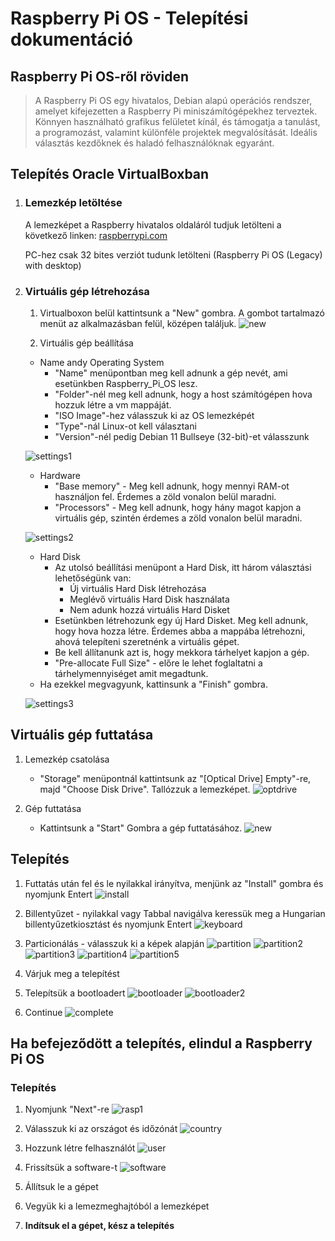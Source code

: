 # Raspberry Pi OS - Telepítési dokumentáció
## Raspberry Pi OS-ről röviden
>A Raspberry Pi OS egy hivatalos, Debian alapú operációs rendszer, amelyet kifejezetten a Raspberry Pi miniszámítógépekhez terveztek. Könnyen használható grafikus felületet kínál, és támogatja a tanulást, a programozást, valamint különféle projektek megvalósítását. Ideális választás kezdőknek és haladó felhasználóknak egyaránt.

## Telepítés Oracle VirtualBoxban 
1. ### Lemezkép letöltése 
    A lemezképet a Raspberry hivatalos oldaláról tudjuk letölteni a következő linken: [raspberrypi.com](https://www.raspberrypi.com/software/operating-systems/)
    
    PC-hez csak 32 bites verziót tudunk letölteni (Raspberry Pi OS (Legacy) with desktop)

2. ### Virtuális gép létrehozása
    1. Virtualboxon belül kattintsunk a "New" gombra. A gombot tartalmazó menüt az alkalmazásban felül, középen találjuk.
    ![new](images/new.png)

    2. Virtuális gép beállítása
    * Name andy Operating System 
        * "Name" menüpontban meg kell adnunk a gép nevét, ami esetünkben Raspberry_Pi_OS lesz.<br>
        * "Folder"-nél meg kell adnunk, hogy a host számítógépen hova hozzuk létre a vm mappáját.<br>
        * "ISO Image"-hez válasszuk ki az OS lemezképét
        * "Type"-nál Linux-ot kell választani
        * "Version"-nél pedig Debian 11 Bullseye (32-bit)-et válasszunk

    ![settings1](images/vmsettings1.png)
    * Hardware
        * "Base memory" - Meg kell adnunk, hogy mennyi RAM-ot használjon fel. Érdemes a zöld vonalon belül maradni.
        * "Processors" - Meg kell adnunk, hogy hány magot kapjon a virtuális gép, szintén érdemes a zöld vonalon belül maradni.

    ![settings2](images/vmsettings2.png)

    * Hard Disk
        * Az utolsó beállítási menüpont a Hard Disk, itt három választási lehetőségünk van: 
            * Új virtuális Hard Disk létrehozása
            * Meglévő virtuális Hard Disk használata
            * Nem adunk hozzá virtuális Hard Disket
        * Esetünkben létrehozunk egy új Hard Disket. Meg kell adnunk, hogy hova hozza létre. Érdemes abba a mappába létrehozni, ahová telepíteni szeretnénk a virtuális gépet. 
        * Be kell állítanunk azt is, hogy mekkora tárhelyet kapjon a gép.
        * "Pre-allocate Full Size" - előre le lehet foglaltatni a tárhelymennyiséget amit megadtunk.
    * Ha ezekkel megvagyunk, kattinsunk a "Finish" gombra.

    ![settings3](images/vmsettings3.png)

## Virtuális gép futtatása 

1. Lemezkép csatolása
    * "Storage" menüpontnál kattintsunk az "[Optical Drive] Empty"-re, majd "Choose Disk Drive". Tallózzuk a lemezképet.
    ![optdrive](images/optdrive.png)

2. Gép futtatása
    * Kattintsunk a "Start" Gombra a gép futtatásához.
    ![new](images/new.png)

## Telepítés
1. Futtatás után fel és le nyilakkal irányítva, menjünk az "Install" gombra és nyomjunk Entert
![install](images/install.png)

2. Billentyűzet - nyilakkal vagy Tabbal navigálva keressük meg a Hungarian billentyűzetkiosztást és nyomjunk Entert
![keyboard](images/keyboard.png)

3. Particionálás - válasszuk ki a képek alapján
![partition](images/partition.png)
![partition2](images/partition2.png)
![partition3](images/partition3.png)
![partition4](images/partition4.png)
![partition5](images/partition5.png)

4. Várjuk meg a telepítést
5. Telepítsük a bootloadert
![bootloader](images/bootloader.png)
![bootloader2](images/bootloader2.png)
6. Continue
![complete](images/instcomplete.png)

## Ha befejeződött a telepítés, elindul a Raspberry Pi OS
### Telepítés
1. Nyomjunk "Next"-re
![rasp1](images/rasp1.png)

2. Válasszuk ki az országot és időzónát
![country](images/country.png)

3. Hozzunk létre felhasználót
![user](images/cruser.png)

4. Frissítsük a software-t
![software](images/updsoftware.png)

5. Állítsuk le a gépet
6. Vegyük ki a lemezmeghajtóból a lemezképet
7. **Indítsuk el a gépet, kész a telepítés**
